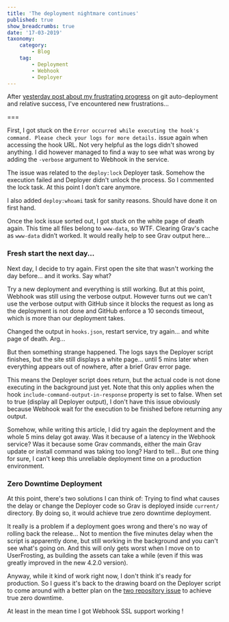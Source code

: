 ```yaml
---
title: 'The deployment nightmare continues'
published: true
show_breadcrumbs: true
date: '17-03-2019'
taxonomy:
    category:
        - Blog
    tag:
        - Deployment
        - Webhook
        - Deployer
---
```


After [yesterday post about my frustrating progress](/blog/deployment-progress) on git auto-deployment and relative success, I've encountered new frustrations...

===

First, I got stuck on the `Error occurred while executing the hook's command. Please check your logs for more details.` issue again when accessing the hook URL. Not very helpful as the logs didn't showed anything. I did however managed to find a way to see what was wrong by adding the `-verbose` argument to Webhook in the service.

The issue was related to the `deploy:lock` Deployer task. Somehow the execution failed and Deployer didn't unlock the process. So I commented the lock task. At this point I don’t care anymore.

I also added `deploy:whoami` task for sanity reasons. Should have done it on first hand.

Once the lock issue sorted out, I got stuck on the white page of death again. This time all files belong to `www-data`, so WTF. Clearing Grav's cache as `www-data` didn’t worked. It would really help to see Grav output here...

### Fresh start the next day...

Next day, I decide to try again. First open the site that wasn't working the day before... and it works. Say what?

Try a new deployment and everything is still working. But at this point, Webhook was still using the verbose output. However turns out we can't use the verbose output with GitHub since it blocks the request as long as the deployment is not done and GitHub enforce a 10 seconds timeout, which is more than our deployment takes.

Changed the output in `hooks.json`, restart service, try again... and white page of death. Arg...

But then something strange happened. The logs says the Deployer script finishes, but the site still displays a white page... until 5 mins later when everything appears out of nowhere, after a brief Grav error page.

This means the Deployer script does return, but the actual code is not done executing in the background just yet. Note that this only applies when the hook `include-command-output-in-response` property is set to false. When set to true (display all Deployer output), I don't have this issue obviously because Webhook wait for the execution to be finished before returning any output.

Somehow, while writing this article, I did try again the deployment and the whole 5 mins delay got away. Was it because of a latency in the Webhook service? Was it because some Grav commands, either the main Grav update or install command was taking too long? Hard to tell... But one thing for sure, I can't keep this unreliable deployment time on a production environment.

### Zero Downtime Deployment

At this point, there's two solutions I can think of: Trying to find what causes the delay or change the Deployer code so Grav is deployed inside `current/` directory. By doing so, it would achieve true zero downtime deployment.

It really is a problem if a deployment goes wrong and there's no way of rolling back the release... Not to mention the five minutes delay when the script is apparently done, but still working in the background and you can't see what's going on. And this will only gets worst when I move on to UserFrosting, as building the assets can take a while (even if this was greatly improved in the new 4.2.0 version).

Anyway, while it kind of work right now, I don't think it's ready for production. So I guess it's back to the drawing board on the Deployer script to come around with a better plan on the [two repository issue](/blog/deployment-progress#deployer) to achieve true zero downtime.

At least in the mean time I got Webhook SSL support working !

